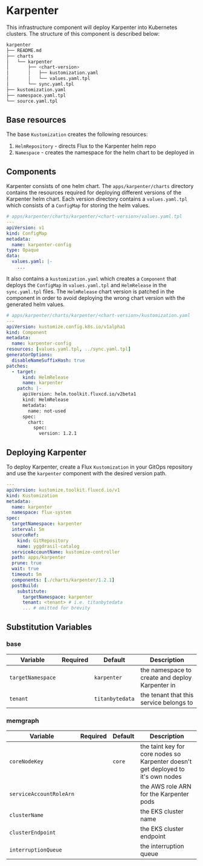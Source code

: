 # Karpenter

This infrastructure component will deploy Karpenter into Kubernetes clusters. The structure of this component is described below:

```bash
karpenter
├── README.md
├── charts
│   └── karpenter
│       ├── <chart-version>
│       │   ├── kustomization.yaml
│       │   └── values.yaml.tpl
│       └── sync.yaml.tpl
├── kustomization.yaml
├── namespace.yaml.tpl
└── source.yaml.tpl
```

## Base resources

The base `Kustomization` creates the following resources:

1. `HelmRepository` - directs Flux to the Karpenter helm repo
2. `Namespace` - creates the namespace for the helm chart to be deployed in

## Components

Karpenter consists of one helm chart. The `apps/karpenter/charts` directory contains the resources required for deploying different versions of the Karpenter helm chart. Each version directory contains a `values.yaml.tpl` which consists of a `ConfigMap` for storing the helm values.

```yaml
# apps/karpenter/charts/karpenter/<chart-version>/values.yaml.tpl
---
apiVersion: v1
kind: ConfigMap
metadata:
  name: karpenter-config
type: Opaque
data:
  values.yaml: |-
    ...
```

It also contains a `kustomization.yaml` which creates a `Component` that deploys the `ConfigMap` in `values.yaml.tpl` and `HelmRelease` in the `sync.yaml.tpl` files. The `HelmRelease` chart version is patched in the component in order to avoid deploying the wrong chart version with the generated helm values.

```yaml
# apps/karpenter/charts/karpenter/<chart-version>/kustomization.yaml
---
apiVersion: kustomize.config.k8s.io/v1alpha1
kind: Component
metadata:
  name: karpenter-config
resources: [values.yaml.tpl, ../sync.yaml.tpl]
generatorOptions:
  disableNameSuffixHash: true
patches:
  - target:
      kind: HelmRelease
      name: karpenter
    patch: |-
      apiVersion: helm.toolkit.fluxcd.io/v2beta1
      kind: HelmRelease
      metadata:
        name: not-used
      spec:
        chart:
          spec:
            version: 1.2.1
```

## Deploying Karpenter

To deploy Karpenter, create a Flux `Kustomization` in your GitOps repository and use the `karpenter` component with the desired version path.

```yaml
---
apiVersion: kustomize.toolkit.fluxcd.io/v1
kind: Kustomization
metadata:
  name: karpenter
  namespace: flux-system
spec:
  targetNamespace: karpenter
  interval: 5m
  sourceRef:
    kind: GitRepository
    name: yggdrasil-catalog
  serviceAccountName: kustomize-controller
  path: apps/karpenter
  prune: true
  wait: true
  timeout: 5m
  components: [./charts/karpenter/1.2.1]
  postBuild:
    substitute:
      targetNamespace: karpenter
      tenant: <tenant> # i.e. titanbytedata
      ... # omitted for brevity
```

## Substitution Variables

### base

| Variable          | Required | Default         | Description                                     |
| ----------------- | -------- | --------------- | ----------------------------------------------- |
| `targetNamespace` |          | `karpenter`     | the namespace to create and deploy Karpenter in |
| `tenant`          |          | `titanbytedata` | the tenant that this service belongs to         |

### memgraph

| Variable                | Required | Default | Description                                                                      |
| ----------------------- | -------- | ------- | -------------------------------------------------------------------------------- |
| `coreNodeKey`           |          | `core`  | the taint key for core nodes so Karpenter doesn't get deployed to it's own nodes |
| `serviceAccountRoleArn` |          |         | the AWS role ARN for the Karpenter pods                                          |
| `clusterName`           |          |         | the EKS cluster name                                                             |
| `clusterEndpoint`       |          |         | the EKS cluster endpoint                                                         |
| `interruptionQueue`     |          |         | the interruption queue                                                           |
